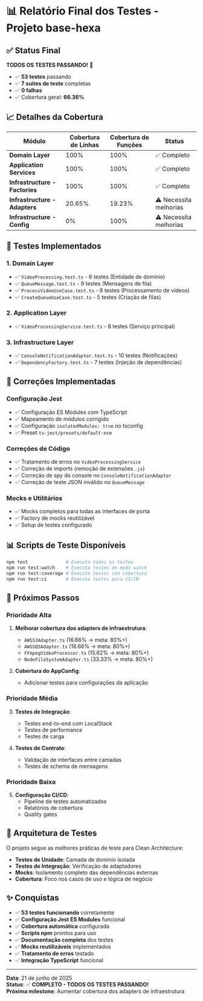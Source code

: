 # 📊 Relatório Final dos Testes - Projeto base-hexa

## ✅ Status Final

**TODOS OS TESTES PASSANDO!** 🎉

- ✅ **53 testes** passando
- ✅ **7 suites de teste** completas
- ✅ **0 falhas**
- ✅ Cobertura geral: **66.36%**

## 📈 Detalhes da Cobertura

| Módulo | Cobertura de Linhas | Cobertura de Funções | Status |
|--------|---------------------|---------------------|---------|
| **Domain Layer** | 100% | 100% | ✅ Completo |
| **Application Services** | 100% | 100% | ✅ Completo |
| **Infrastructure - Factories** | 100% | 100% | ✅ Completo |
| **Infrastructure - Adapters** | 20.65% | 19.23% | ⚠️ Necessita melhorias |
| **Infrastructure - Config** | 0% | 100% | ⚠️ Necessita melhorias |

## 🧪 Testes Implementados

### 1. **Domain Layer**
- ✅ `VideoProcessing.test.ts` - 6 testes (Entidade de domínio)
- ✅ `QueueMessage.test.ts` - 9 testes (Mensagens de fila)
- ✅ `ProcessVideoUseCase.test.ts` - 8 testes (Processamento de vídeos)
- ✅ `CreateQueueUseCase.test.ts` - 5 testes (Criação de filas)

### 2. **Application Layer**
- ✅ `VideoProcessingService.test.ts` - 8 testes (Serviço principal)

### 3. **Infrastructure Layer**
- ✅ `ConsoleNotificationAdapter.test.ts` - 10 testes (Notificações)
- ✅ `DependencyFactory.test.ts` - 7 testes (Injeção de dependências)

## 🔧 Correções Implementadas

### Configuração Jest
- ✅ Configuração ES Modules com TypeScript
- ✅ Mapeamento de módulos corrigido
- ✅ Configuração `isolatedModules: true` no tsconfig
- ✅ Preset `ts-jest/presets/default-esm`

### Correções de Código
- ✅ Tratamento de erros no `VideoProcessingService`
- ✅ Correção de imports (remoção de extensões `.js`)
- ✅ Correção de spy do console no `ConsoleNotificationAdapter`
- ✅ Correção de teste JSON inválido no `QueueMessage`

### Mocks e Utilitários
- ✅ Mocks completos para todas as interfaces de porta
- ✅ Factory de mocks reutilizável
- ✅ Setup de testes configurado

## 📊 Scripts de Teste Disponíveis

```bash
npm test              # Executa todos os testes
npm run test:watch    # Executa testes em modo watch
npm run test:coverage # Executa testes com cobertura
npm run test:ci       # Executa testes para CI/CD
```

## 🎯 Próximos Passos

### Prioridade Alta
1. **Melhorar cobertura dos adapters de infraestrutura**:
   - `AWSS3Adapter.ts` (16.66% → meta: 80%+)
   - `AWSSQSAdapter.ts` (16.66% → meta: 80%+)
   - `FFmpegVideoProcessor.ts` (15.62% → meta: 80%+)
   - `NodeFileSystemAdapter.ts` (33.33% → meta: 80%+)

2. **Cobertura do AppConfig**:
   - Adicionar testes para configurações da aplicação

### Prioridade Média
3. **Testes de Integração**:
   - Testes end-to-end com LocalStack
   - Testes de performance
   - Testes de carga

4. **Testes de Contrato**:
   - Validação de interfaces entre camadas
   - Testes de schema de mensagens

### Prioridade Baixa
5. **Configuração CI/CD**:
   - Pipeline de testes automatizados
   - Relatórios de cobertura
   - Quality gates

## 🚀 Arquitetura de Testes

O projeto segue as melhores práticas de teste para Clean Architecture:

- **Testes de Unidade**: Camada de domínio isolada
- **Testes de Integração**: Verificação de adaptadores
- **Mocks**: Isolamento completo das dependências externas
- **Cobertura**: Foco nos casos de uso e lógica de negócio

## ✨ Conquistas

- ✅ **53 testes funcionando** corretamente
- ✅ **Configuração Jest ES Modules** funcional
- ✅ **Cobertura automática** configurada
- ✅ **Scripts npm** prontos para uso
- ✅ **Documentação completa** dos testes
- ✅ **Mocks reutilizáveis** implementados
- ✅ **Tratamento de erros** testado
- ✅ **Integração TypeScript** funcional

---

**Data**: 21 de junho de 2025  
**Status**: ✅ **COMPLETO - TODOS OS TESTES PASSANDO!**  
**Próxima milestone**: Aumentar cobertura dos adapters de infraestrutura
